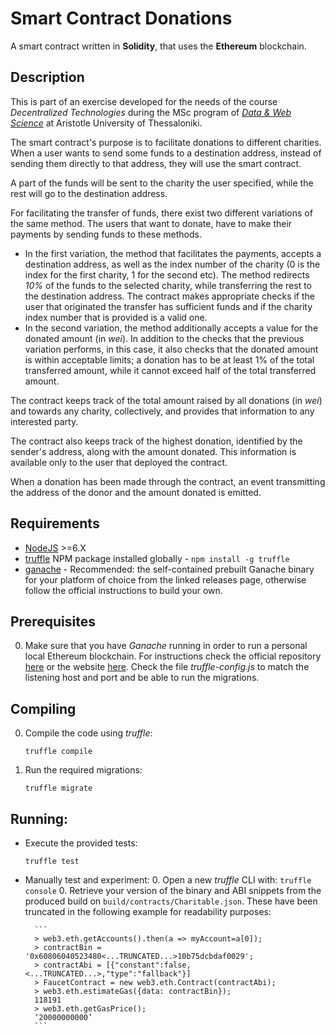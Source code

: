 # Smart Contract Donations
A smart contract written in **Solidity**, that uses the **Ethereum** blockchain.
 
## Description
This is part of an exercise developed for the needs of the course _Decentralized Technologies_ during the MSc program of _[Data & Web Science](https://dws.csd.auth.gr/en/)_ at Aristotle University of Thessaloniki.

The smart contract's purpose is to facilitate donations to different charities. When a user wants to send some funds to a destination address, instead of sending them directly to that address, they will use the smart contract. 

A part of the funds will be sent to the charity the user specified, while the rest will go to the destination address.

For facilitating the transfer of funds, there exist two different variations of the same method. 
The users that want to donate, have to make their payments by sending funds to these methods.

* In the first variation, the method that facilitates the payments, accepts a destination address, as well as the index number of the charity (0 is the index for the first charity, 1 for the second etc). The method redirects _10%_ of the funds to the selected charity, while transferring the rest to the destination address. The contract makes appropriate checks if the user that originated the transfer has sufficient funds and if the charity index number that is provided is a valid one.
* In the second variation, the method additionally accepts a value for the donated amount (in _wei_). In addition to the checks that the previous variation performs, in this case, it also checks that the donated amount is within acceptable limits; a donation has to be at least 1% of the total transferred amount, while it cannot exceed half of the total transferred amount.

The contract keeps track of the total amount raised by all donations (in _wei_) and towards any charity, collectively, and provides that information to any interested party.

The contract also keeps track of the highest donation, identified by the sender's address, along with the amount donated. This information is available
only to the user that deployed the contract.

When a donation has been made through the contract, an event transmitting the address of the donor and the amount donated is emitted.

## Requirements
* [NodeJS](https://nodejs.org/en/) >=6.X
* [truffle](https://www.npmjs.com/package/truffle) NPM package installed globally - `npm install -g truffle`
* [ganache](https://github.com/trufflesuite/ganache/releases) - Recommended: the self-contained prebuilt Ganache binary for your platform of choice from the linked releases page, otherwise follow the official instructions to build your own. 

## Prerequisites
0. Make sure that you have _Ganache_ running in order to run a personal local Ethereum blockchain. For instructions check the official repository [here](https://github.com/trufflesuite/ganache) or the website [here](https://www.trufflesuite.com/ganache). Check the file _truffle-config.js_ to match the listening host and port and be able to run the migrations.

## Compiling

0. Compile the code using _truffle_:
    ```
    truffle compile
    ```
1. Run the required migrations:
    ```
    truffle migrate
    ```

## Running:
* Execute the provided tests:
    ```
    truffle test
    ```
  
* Manually test and experiment:
    0. Open a new _truffle_ CLI with:
        ```
        truffle console
        ```
    0. Retrieve your version of the binary and ABI snippets from the produced build on `build/contracts/Charitable.json`. These have been truncated in the following example for readability purposes:
     
        ```
        > web3.eth.getAccounts().then(a => myAccount=a[0]);
        > contractBin = '0x60806040523480<...TRUNCATED...>10b75dcbdaf0029';
        > contractAbi = [{"constant":false,<...TRUNCATED...>,"type":"fallback"}]
        > FaucetContract = new web3.eth.Contract(contractAbi);
        > web3.eth.estimateGas({data: contractBin});
        118191
        > web3.eth.getGasPrice();
        ‘20000000000’
        ```
